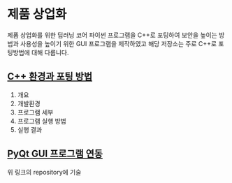 # 제품 상업화

제품 상업화를 위한 딥러닝 코어 파이썬 프로그램을 C++로 포팅하여 보안을 높이는 방법과 사용성을 높이기 위한 GUI 프로그램을 제작하였고 해당 저장소는 주로 C++로 포팅방법에 대해 다룹니다.

## [C++ 환경과 포팅 방법](./program.md)

1. 개요
2. 개발환경
3. 프로그램 세부
4. 프로그램 실행 방법
5. 실행 결과

## [PyQt GUI 프로그램 연동](https://github.com/embed-Rayn/pyQt_product)

위 링크의 repository에 기술

